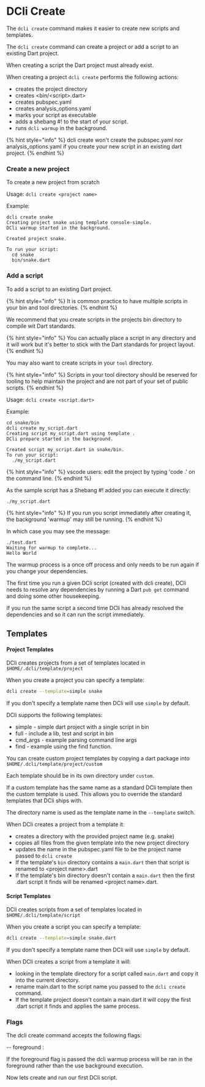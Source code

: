 # DCli Create

The `dcli create` command makes it easier to create new scripts and templates.

The `dcli create` command can create a project or add a script  to an existing Dart project.

When creating a script the Dart project must already exist.

When creating a project `dcli create` performs the following actions:

* creates the project directory
* creates \<bin/\<script>.dart>
* creates pubspec.yaml
* creates analysis\_options.yaml
* marks your script as executable
* adds a shebang #! to the start of your script.
* runs `dcli warmup` in the background.

{% hint style="info" %}
dcli create won't create the pubspec.yaml nor analysis\_options.yaml if you create your new script in an existing dart project.
{% endhint %}

### Create a new project

To create a new project from scratch

Usage: `dcli create <project name>`

Example:

```
dcli create snake
Creating project snake using template console-simple.
DCli warmup started in the background.

Created project snake. 

To run your script:
  cd snake
  bin/snake.dart
```

### Add a script&#x20;

To add a script to an existing Dart project.

{% hint style="info" %}
It is common practice to have multiple scripts in your bin and tool directories.&#x20;
{% endhint %}

We recommend that you create scripts in the projects bin directory to compile wit Dart standards.

{% hint style="info" %}
You can actually place a script in any directory and it will work but it's better to stick with the Dart standards for project layout.
{% endhint %}

You may also want to create scripts in your `tool`  directory.

{% hint style="info" %}
Scripts in your tool directory should be reserved for tooling to help maintain the project and are not part of your set of public scripts.
{% endhint %}

Usage: `dcli create <script.dart>`

Example:

```
cd snake/bin
dcli create my_script.dart
Creating script my_script.dart using template .
DCli prepare started in the background.

Created script my_script.dart in snake/bin.
To run your script:
  ./my_script.dart
```

{% hint style="info" %}
vscode users: edit the project by typing 'code .' on the command line.
{% endhint %}

As the sample script has a Shebang #! added you can execute it directly:

```
./my_script.dart
```

{% hint style="info" %}
If you run you script immediately after creating it, the background 'warmup' may still be running.
{% endhint %}

In which case you may see the message:

```
./test.dart
Waiting for warmup to complete...
Hello World
```

The warmup process is a once off process and only needs to be run again if you change your dependencies.

The first time you run a given DCli script (created with dcli create), DCli needs to resolve any dependencies by running a Dart `pub get` command and doing some other housekeeping.

If you run the same script a second time DCli has already resolved the dependencies and so it can run the script immediately.

## Templates

#### Project Templates

DCli creates projects from a set of templates located in `$HOME/.dcli/template/project`

When you create a project you can specify a template:

```bash
dcli create --template=simple snake 
```

If you don't specify a template name then DCli will use `simple` by default.

DCli supports the following templates:

* simple - simple dart project with a single script in bin
* full - include a lib, test and script in bin
* cmd\_args - example parsing command line args
* find - example using the find function.

You can create custom project templates by copying a dart package into `$HOME/.dcli/template/project/custom`

Each template should be in its own directory under `custom`.

If a custom template has the same name as a standard DCli template then the custom template is used. This allows you to override the standard templates that DCli ships with.

The directory name is used as the template name in the `--template` switch.

When DCli creates a project from a template it:

* creates a directory with the provided project name (e.g. snake)
* copies all files from the given template into the new project directory
* updates the name in the pubspec.yaml file to be the project name passed to `dcli create`
* If the template's `bin` directory contains a `main.dart` then that script is renamed to \<project name>.dart
* If the template's bin directory doesn't contain a `main.dart` then the first .dart script it finds will be renamed \<project name>.dart.

#### Script Templates

DCli creates scripts from a set of templates located in `$HOME/.dcli/template/script`

When you create a script you can specify a template:

```bash
dcli create --template=simple snake.dart 
```

If you don't specify a template name then DCli will use `simple` by default.

When DCli creates a script from a template it will:

* looking in the template directory for a script called `main.dart` and copy it into the current directory.
* rename main.dart to the script name you passed to the `dcli create` command.
* If the template project doesn't contain a main.dart it will copy the first .dart script it finds and applies the same process.

### Flags

The dcli create command accepts the following flags:

\-- foreground :

If the foreground flag is passed the dcli warmup process will be ran in the foreground rather than the use background execution.

Now lets create and run our first DCli script.
